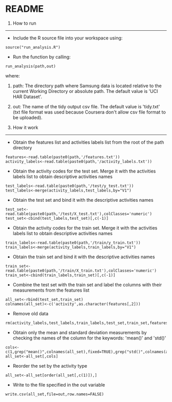 README
======
1. How to run
----------

* Include the R source file into your workspace using:

```
source("run_analysis.R")
```

* Run the function by calling:

```
run_analysis(path,out)
```

where:

1. path: The directory path where Samsung data is located relative to the current Working Directory or absolute path. The default value is 'UCI HAR Dataset'.

2. out: The name of the tidy output csv file. The default value is 'tidy.txt' (txt file format was used because Coursera don't allow csv file format to be uploaded).

2. How it work
-----------

* Obtain the features list and activities labels list from the root of the path directory

```
features<-read.table(paste0(path,'/features.txt'))
activity_labels<-read.table(paste0(path,'/activity_labels.txt'))
```

* Obtain the activity codes for the test set. Merge it with the activities labels list to obtain descriptive activities names

```
test_labels<-read.table(paste0(path,'/test/y_test.txt'))
test_labels<-merge(activity_labels,test_labels,by="V1")
```

* Obtain the test set and bind it with the descriptive activities names

```
test_set<-read.table(paste0(path,'/test/X_test.txt'),colClasses='numeric')
test_set<-cbind(test_labels,test_set)[,c(-1)]
```

* Obtain the activity codes for the train set. Merge it with the activities labels list to obtain descriptive activities names

```
train_labels<-read.table(paste0(path,'/train/y_train.txt'))
train_labels<-merge(activity_labels,train_labels,by="V1")
```

* Obtain the train set and bind it with the descriptive activities names

```
train_set<-read.table(paste0(path,'/train/X_train.txt'),colClasses='numeric')
train_set<-cbind(train_labels,train_set)[,c(-1)]
```

* Combine the test set with the train set and label the columns with their measurements from the features list

```
all_set<-rbind(test_set,train_set)
colnames(all_set)<-c('activity',as.character(features[,2]))
```

* Remove old data

```
rm(activity_labels,test_labels,train_labels,test_set,train_set,features)
```

* Obtain only the mean and standard deviation measurements by checking the names of the column for the keywords: 'mean()' and 'std()'

```
cols<-c(1,grep("mean()",colnames(all_set),fixed=TRUE),grep("std()",colnames(all_set),fixed=TRUE))
all_set<-all_set[,cols]
```

* Reorder the set by the activity type

```
all_set<-all_set[order(all_set[,c(1)]),]
```

* Write to the file specified in the out variable

```
write.csv(all_set,file=out,row.names=FALSE)
```
